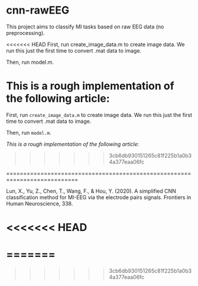# cnn-rawEEG

This project aims to classify MI tasks based on raw EEG data (no preprocessing).

<<<<<<< HEAD
First, run create_image_data.m to create image data. We run this just the first time to convert .mat data to image.

Then, run model.m.

This is a rough implementation of the following article:
=======
First, run `create_image_data.m` to create image data. We run this just the first time to convert .mat data to image.

Then, run `model.m`.

*This is a rough implementation of the following article:*
>>>>>>> 3cb6db930151265c81f225b1a0b34a377eaa06fc

===========================================================================

Lun, X., Yu, Z., Chen, T., Wang, F., & Hou, Y. (2020). A simplified CNN classification method for MI-EEG via the electrode pairs signals. Frontiers in Human Neuroscience, 338.

<<<<<<< HEAD
===========================================================================
=======
===========================================================================
>>>>>>> 3cb6db930151265c81f225b1a0b34a377eaa06fc
